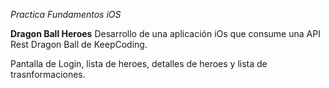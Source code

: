 *Practica Fundamentos iOS*

**Dragon Ball Heroes**
Desarrollo de una aplicación iOs que consume una API Rest Dragon Ball de KeepCoding.

Pantalla de Login, lista de heroes, detalles de heroes y lista de trasnformaciones.
